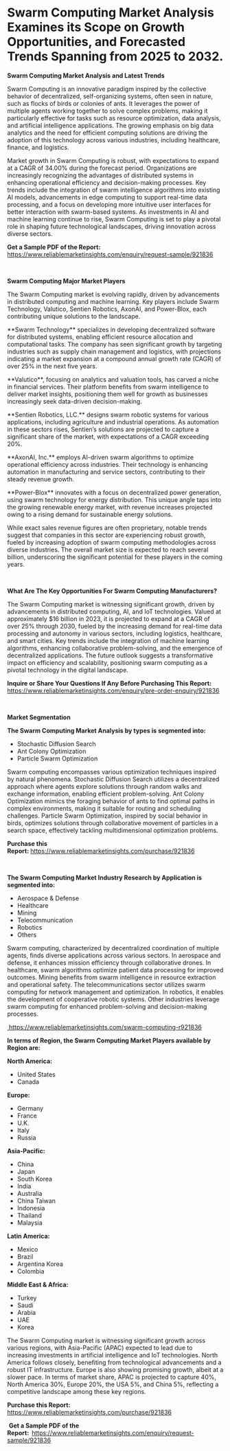 <p><h1>Swarm Computing Market Analysis Examines its Scope on Growth Opportunities, and Forecasted Trends Spanning from 2025 to 2032.</h1></p><p><strong>Swarm Computing Market Analysis and Latest Trends</strong></p>
<p><p>Swarm Computing is an innovative paradigm inspired by the collective behavior of decentralized, self-organizing systems, often seen in nature, such as flocks of birds or colonies of ants. It leverages the power of multiple agents working together to solve complex problems, making it particularly effective for tasks such as resource optimization, data analysis, and artificial intelligence applications. The growing emphasis on big data analytics and the need for efficient computing solutions are driving the adoption of this technology across various industries, including healthcare, finance, and logistics.</p><p>Market growth in Swarm Computing is robust, with expectations to expand at a CAGR of 34.00% during the forecast period. Organizations are increasingly recognizing the advantages of distributed systems in enhancing operational efficiency and decision-making processes. Key trends include the integration of swarm intelligence algorithms into existing AI models, advancements in edge computing to support real-time data processing, and a focus on developing more intuitive user interfaces for better interaction with swarm-based systems. As investments in AI and machine learning continue to rise, Swarm Computing is set to play a pivotal role in shaping future technological landscapes, driving innovation across diverse sectors.</p></p>
<p><strong>Get a Sample PDF of the Report:&nbsp;</strong> <a href="https://www.reliablemarketinsights.com/enquiry/request-sample/921836?utm_campaign=2669&utm_medium=2&utm_source=Github&utm_content=ia&utm_term=16042025&utm_id=swarm-computing">https://www.reliablemarketinsights.com/enquiry/request-sample/921836</a></p>
<p>&nbsp;</p>
<p><strong>Swarm Computing Major Market Players</strong></p>
<p><p>The Swarm Computing market is evolving rapidly, driven by advancements in distributed computing and machine learning. Key players include Swarm Technology, Valutico, Sentien Robotics, AxonAI, and Power-Blox, each contributing unique solutions to the landscape.</p><p>**Swarm Technology** specializes in developing decentralized software for distributed systems, enabling efficient resource allocation and computational tasks. The company has seen significant growth by targeting industries such as supply chain management and logistics, with projections indicating a market expansion at a compound annual growth rate (CAGR) of over 25% in the next five years.</p><p>**Valutico**, focusing on analytics and valuation tools, has carved a niche in financial services. Their platform benefits from swarm intelligence to deliver market insights, positioning them well for growth as businesses increasingly seek data-driven decision-making.</p><p>**Sentien Robotics, LLC.** designs swarm robotic systems for various applications, including agriculture and industrial operations. As automation in these sectors rises, Sentien’s solutions are projected to capture a significant share of the market, with expectations of a CAGR exceeding 20%.</p><p>**AxonAI, Inc.** employs AI-driven swarm algorithms to optimize operational efficiency across industries. Their technology is enhancing automation in manufacturing and service sectors, contributing to their steady revenue growth.</p><p>**Power-Blox** innovates with a focus on decentralized power generation, using swarm technology for energy distribution. This unique angle taps into the growing renewable energy market, with revenue increases projected owing to a rising demand for sustainable energy solutions.</p><p>While exact sales revenue figures are often proprietary, notable trends suggest that companies in this sector are experiencing robust growth, fueled by increasing adoption of swarm computing methodologies across diverse industries. The overall market size is expected to reach several billion, underscoring the significant potential for these players in the coming years.</p></p>
<p>&nbsp;</p>
<p><strong>What Are The Key Opportunities For Swarm Computing Manufacturers?</strong></p>
<p><p>The Swarm Computing market is witnessing significant growth, driven by advancements in distributed computing, AI, and IoT technologies. Valued at approximately $16 billion in 2023, it is projected to expand at a CAGR of over 25% through 2030, fueled by the increasing demand for real-time data processing and autonomy in various sectors, including logistics, healthcare, and smart cities. Key trends include the integration of machine learning algorithms, enhancing collaborative problem-solving, and the emergence of decentralized applications. The future outlook suggests a transformative impact on efficiency and scalability, positioning swarm computing as a pivotal technology in the digital landscape.</p></p>
<p><strong>Inquire or Share Your Questions If Any Before Purchasing This Report:</strong> <a href="https://www.reliablemarketinsights.com/enquiry/pre-order-enquiry/921836?utm_campaign=2669&utm_medium=2&utm_source=Github&utm_content=ia&utm_term=16042025&utm_id=swarm-computing">https://www.reliablemarketinsights.com/enquiry/pre-order-enquiry/921836</a></p>
<p>&nbsp;</p>
<p><strong>Market Segmentation</strong></p>
<p><strong>The Swarm Computing Market Analysis by types is segmented into:</strong></p>
<p><ul><li>Stochastic Diffusion Search</li><li>Ant Colony Optimization</li><li>Particle Swarm Optimization</li></ul></p>
<p><p>Swarm computing encompasses various optimization techniques inspired by natural phenomena. Stochastic Diffusion Search utilizes a decentralized approach where agents explore solutions through random walks and exchange information, enabling efficient problem-solving. Ant Colony Optimization mimics the foraging behavior of ants to find optimal paths in complex environments, making it suitable for routing and scheduling challenges. Particle Swarm Optimization, inspired by social behavior in birds, optimizes solutions through collaborative movement of particles in a search space, effectively tackling multidimensional optimization problems.</p></p>
<p><strong>Purchase this Report:&nbsp;</strong><a href="https://www.reliablemarketinsights.com/purchase/921836?utm_campaign=2669&utm_medium=2&utm_source=Github&utm_content=ia&utm_term=16042025&utm_id=swarm-computing">https://www.reliablemarketinsights.com/purchase/921836</a></p>
<p>&nbsp;</p>
<p><strong>The Swarm Computing Market Industry Research by Application is segmented into:</strong></p>
<p><ul><li>Aerospace & Defense</li><li>Healthcare</li><li>Mining</li><li>Telecommunication</li><li>Robotics</li><li>Others</li></ul></p>
<p><p>Swarm computing, characterized by decentralized coordination of multiple agents, finds diverse applications across various sectors. In aerospace and defense, it enhances mission efficiency through collaborative drones. In healthcare, swarm algorithms optimize patient data processing for improved outcomes. Mining benefits from swarm intelligence in resource extraction and operational safety. The telecommunications sector utilizes swarm computing for network management and optimization. In robotics, it enables the development of cooperative robotic systems. Other industries leverage swarm computing for enhanced problem-solving and decision-making processes.</p></p>
<p><a href="https://www.reliablemarketinsights.com/swarm-computing-r921836?utm_campaign=2669&utm_medium=2&utm_source=Github&utm_content=ia&utm_term=16042025&utm_id=swarm-computing">&nbsp;https://www.reliablemarketinsights.com/swarm-computing-r921836</a></p>
<p><strong>In terms of Region, the Swarm Computing Market Players available by Region are:</strong></p>
<p>
    <p> <strong> North America: </strong>
        <ul>
            <li>United States</li>
            <li>Canada</li>
        </ul>
        </p> 
    <p> <strong> Europe: </strong>
        <ul>
            <li>Germany</li>
            <li>France</li>
            <li>U.K.</li>
            <li>Italy</li>
            <li>Russia</li>
        </ul>
        </p> 
    <p> <strong> Asia-Pacific: </strong>
        <ul>
            <li>China</li>
            <li>Japan</li>
            <li>South Korea</li>
            <li>India</li>
            <li>Australia</li>
            <li>China Taiwan</li>
            <li>Indonesia</li>
            <li>Thailand</li>
            <li>Malaysia</li>
        </ul>
        </p> 
    <p> <strong> Latin America: </strong>
        <ul>
            <li>Mexico</li>
            <li>Brazil</li>
            <li>Argentina Korea</li>
            <li>Colombia</li>
        </ul>
        </p> 
    <p> <strong> Middle East & Africa: </strong>
        <ul>
            <li>Turkey</li>
            <li>Saudi</li>
            <li>Arabia</li>
            <li>UAE</li>
            <li>Korea</li>
        </ul>
    </p>
    </p>
<p><p>The Swarm Computing market is witnessing significant growth across various regions, with Asia-Pacific (APAC) expected to lead due to increasing investments in artificial intelligence and IoT technologies. North America follows closely, benefiting from technological advancements and a robust IT infrastructure. Europe is also showing promising growth, albeit at a slower pace. In terms of market share, APAC is projected to capture 40%, North America 30%, Europe 20%, the USA 5%, and China 5%, reflecting a competitive landscape among these key regions.</p></p>
<p><strong>Purchase this Report: </strong><a href="https://www.reliablemarketinsights.com/purchase/921836?utm_campaign=2669&utm_medium=2&utm_source=Github&utm_content=ia&utm_term=16042025&utm_id=swarm-computing">https://www.reliablemarketinsights.com/purchase/921836</a></p>
<p>&nbsp;<strong>Get a Sample PDF of the Report:&nbsp;&nbsp;</strong><a href="https://www.reliablemarketinsights.com/enquiry/request-sample/921836?utm_campaign=2669&utm_medium=2&utm_source=Github&utm_content=ia&utm_term=16042025&utm_id=swarm-computing">https://www.reliablemarketinsights.com/enquiry/request-sample/921836</a></p>
<p><strong></strong></p>
<p><p></p><p></p><p></p></p>
